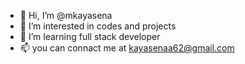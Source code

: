 - 👋 Hi, I’m @mkayasena
- 👀 I’m interested in codes and projects
- 🌱 I’m learning full stack developer
- 📫 you can connact me at kayasenaa62@gmail.com

<!---
mkayasena/mkayasena is a ✨ special ✨ repository because its `README.md` (this file) appears on your GitHub profile.
You can click the Preview link to take a look at your changes.
--->
